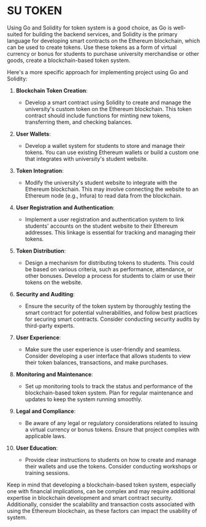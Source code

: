 # SU TOKEN
Using Go and Solidity for token system is a good choice, as Go is well-suited for building the backend services, and Solidity is the primary language for developing smart contracts on the Ethereum blockchain, which can be used to create tokens. Use these tokens as a form of virtual currency or bonus for students to purchase university merchandise or other goods, create a blockchain-based token system.

Here's a more specific approach for implementing  project using Go and Solidity:

1. **Blockchain Token Creation**:
   - Develop a smart contract using Solidity to create and manage the university's custom token on the Ethereum blockchain. This token contract should include functions for minting new tokens, transferring them, and checking balances.

2. **User Wallets**:
   - Develop a wallet system for students to store and manage their tokens. You can use existing Ethereum wallets or build a custom one that integrates with  university's student website.

3. **Token Integration**:
   - Modify the university's student website to integrate with the Ethereum blockchain. This may involve connecting the website to an Ethereum node (e.g., Infura) to read data from the blockchain.

4. **User Registration and Authentication**:
   - Implement a user registration and authentication system to link students' accounts on the student website to their Ethereum addresses. This linkage is essential for tracking and managing their tokens.

5. **Token Distribution**:
   - Design a mechanism for distributing tokens to students. This could be based on various criteria, such as performance, attendance, or other bonuses. Develop a process for students to claim or use their tokens on the website.

6. **Security and Auditing**:
   - Ensure the security of the token system by thoroughly testing the smart contract for potential vulnerabilities, and follow best practices for securing smart contracts. Consider conducting security audits by third-party experts.

7. **User Experience**:
   - Make sure the user experience is user-friendly and seamless. Consider developing a user interface that allows students to view their token balances, transactions, and make purchases.

8. **Monitoring and Maintenance**:
   - Set up monitoring tools to track the status and performance of the blockchain-based token system. Plan for regular maintenance and updates to keep the system running smoothly.

9. **Legal and Compliance**:
   - Be aware of any legal or regulatory considerations related to issuing a virtual currency or bonus tokens. Ensure that  project complies with applicable laws.

10. **User Education**:
    - Provide clear instructions to students on how to create and manage their wallets and use the tokens. Consider conducting workshops or training sessions.

Keep in mind that developing a blockchain-based token system, especially one with financial implications, can be complex and may require additional expertise in blockchain development and smart contract security. Additionally, consider the scalability and transaction costs associated with using the Ethereum blockchain, as these factors can impact the usability of system.